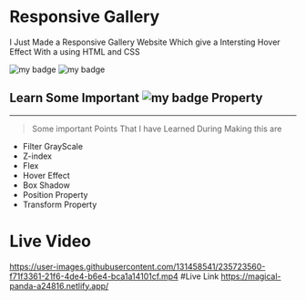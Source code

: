 # Responsive Gallery
I Just Made a Responsive Gallery Website Which give a Intersting Hover Effect With a using HTML and CSS
 

![my badge](https://img.shields.io/badge/HTML5-E34F26.svg?style=for-the-badge&logo=HTML5&logoColor=white)
![my badge](https://img.shields.io/badge/CSS3-1572B6.svg?style=for-the-badge&logo=CSS3&logoColor=white)

## Learn Some Important ![my badge](https://img.shields.io/badge/CSS3-1572B6.svg?style=for-the-badge&logo=CSS3&logoColor=white) Property
---
>Some important Points That I have Learned During Making this are
 - Filter GrayScale
 - Z-index
 - Flex
 - Hover Effect
 - Box Shadow
 - Position Property
 - Transform Property
# Live Video 
https://user-images.githubusercontent.com/131458541/235723560-f71f3361-21f6-4de4-b6e4-bca1a14101cf.mp4
#Live Link
https://magical-panda-a24816.netlify.app/
